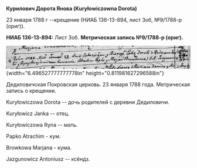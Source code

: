 **Курилович Дорота Янова (Kuryłowiczowna Dorota)**

23 января 1788 г --крещение (НИАБ 136-13-894, лист 3об, №9/1788-р
(ориг)).

**НИАБ 136-13-894:** Лист 3об. **Метрическая запись №9/1788-р (ориг).**

![](./media/c385ad27aeaa0ba63b477ac2b9b764fc0cb71c28.png){width="6.496527777777778in"
height="0.811981627296588in"}

Дедиловичская Покровская церковь. 23 января 1788 года. Метрическая
запись о крещении.

Kuryłowiczowa Dorota -- дочь родителей с деревни Дедиловичи.

Kuryłowicz Janka -- отец.

Kuryłowiczowa Ryna -- мать.

Papko Atrachim - кум.

Browkowa Marjana - кума.

Jazgunowicz Antoniusz -- ксёндз.

